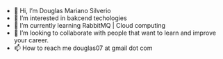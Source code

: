 - 👋 Hi, I’m Douglas Mariano Silverio
- 👀 I’m interested in bakcend techologies 
- 🌱 I’m currently learning RabbitMQ | Cloud computing 
- 💞️ I’m looking to collaborate with people that want to learn and improve your career.
- 📫 How to reach me douglas07 at gmail dot com

<!---
DouglasMarianoSilverio/DouglasMarianoSilverio is a ✨ special ✨ repository because its `README.md` (this file) appears on your GitHub profile.
You can click the Preview link to take a look at your changes.
--->

